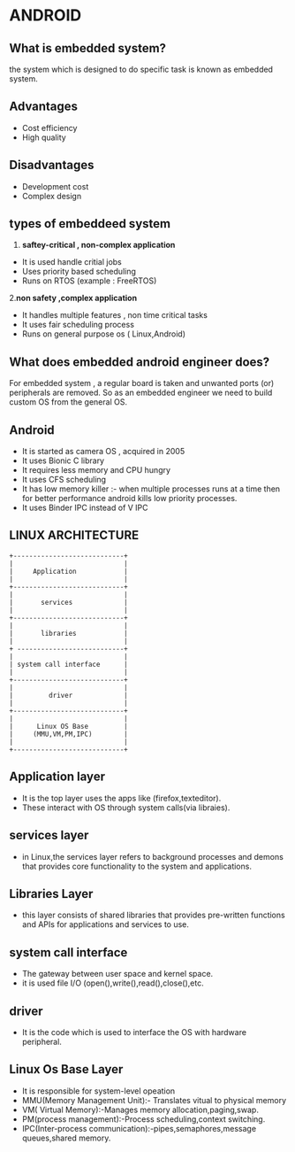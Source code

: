 # ANDROID 

## What is embedded system?

  the system which is designed to do specific task is known as embedded system.
## Advantages

- Cost efficiency
- High quality 

## Disadvantages

- Development cost 
- Complex design

## types of embeddeed system

1. **saftey-critical , non-complex application**
 - It is used handle critial jobs
 - Uses priority based scheduling
 - Runs on RTOS (example : FreeRTOS)

2.**non safety ,complex application** 
 - It handles multiple features , non time critical tasks 
 - It uses fair scheduling process
 - Runs on general purpose os ( Linux,Android)

## What does embedded android engineer does?

For embedded system , a regular board is taken and unwanted ports (or) peripherals are removed. So as an embedded engineer we need to build custom OS from the general OS.

## Android 
 - It is started as camera OS , acquired in 2005
 - It uses Bionic C library
 - It requires less memory and CPU hungry
 - It uses CFS scheduling
 - It has low memory killer :- when multiple processes runs at a time then for better performance android kills low priority processes. 
 - It uses Binder IPC instead of V IPC

## LINUX ARCHITECTURE

    +----------------------------+
    |                            |
    |     Application            |
    |                            |
    +----------------------------+
    |                            |
    |       services             |
    |                            |
    +----------------------------+
    |                            |
    |       libraries            |
    |                            |
    + ---------------------------+
    |                            |
    | system call interface      |
    |                            |
    +----------------------------+
    |                            |
    |         driver             |
    |                            |
    +----------------------------+
    |                            |
    |      Linux OS Base         |
    |     (MMU,VM,PM,IPC)        |
    |                            |
    +----------------------------+

## Application layer

 - It is the top layer uses the apps like (firefox,texteditor).
 - These interact with OS through system calls(via libraies).

## services layer

 - in Linux,the services layer refers to background processes and demons that provides core functionality to the system and applications.

## Libraries Layer

 - this layer consists of shared libraries that provides pre-written functions and APIs for applications and services to use.

## system call interface

 - The gateway between user space and kernel space.
 - it is used file I/O (open(),write(),read(),close(),etc.

## driver

 - It is the code which is used to interface the OS with hardware peripheral.

## Linux Os Base Layer

 - It is responsible for system-level opeation 
 - MMU(Memory Management Unit):- Translates vitual to physical memory
 - VM( Virtual Memory):-Manages memory allocation,paging,swap.
 - PM(process management):-Process scheduling,context switching.
 - IPC(Inter-process communication):-pipes,semaphores,message queues,shared memory.
